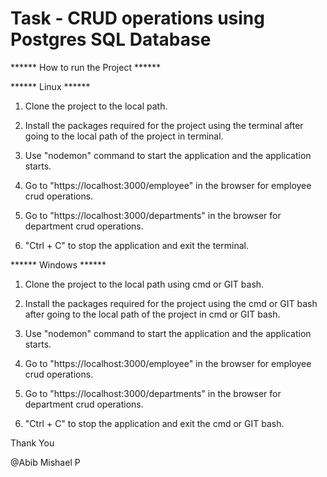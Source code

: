 # Task - CRUD operations using Postgres SQL Database

****** How to run the Project ******
  
  ****** Linux ******
  
 1. Clone the project to the local path.
 
 2. Install the packages required for the project using the terminal after going to the local path of the project in terminal.
 
 3. Use "nodemon" command to start the application and the application starts.
 
 4. Go to "https://localhost:3000/employee" in the browser for employee crud operations.
 
 5. Go to "https://localhost:3000/departments" in the browser for department crud operations.
 
 6. "Ctrl + C" to stop the application  and exit the terminal.

  ****** Windows ******
  
 1. Clone the project to the local path using cmd or GIT bash.
 
 2. Install the packages required for the project using the cmd or GIT bash after going to the local path of the project in cmd or GIT bash.
 
 3. Use "nodemon" command to start the application and the application starts.
 
 4. Go to "https://localhost:3000/employee" in the browser for employee crud operations.
 
 5. Go to "https://localhost:3000/departments" in the browser for department crud operations.
 
 6. "Ctrl + C" to stop the application  and exit the cmd or GIT bash.

Thank You

@Abib Mishael P
